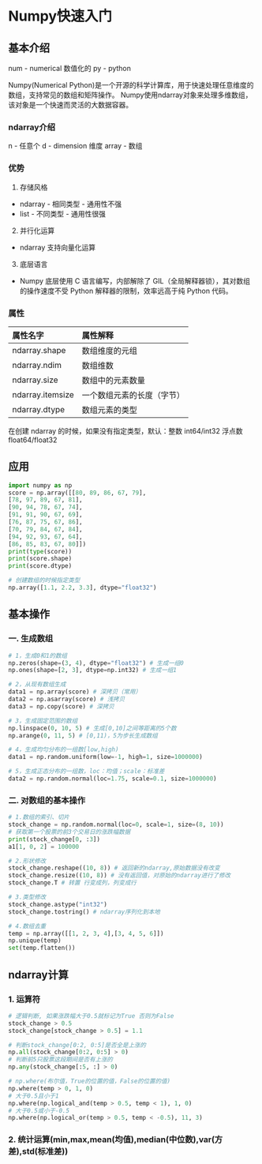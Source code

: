 # Numpy快速入门

## 基本介绍

num - numerical 数值化的
py - python 

Numpy(Numerical Python)是一个开源的科学计算库，用于快速处理任意维度的数组，支持常见的数组和矩阵操作。
Numpy使用ndarray对象来处理多维数组，该对象是一个快速而灵活的大数据容器。

### ndarray介绍

n - 任意个
d - dimension 维度
array - 数组

### 优势

1. 存储风格
  - ndarray - 相同类型 - 通用性不强
  - list - 不同类型 - 通用性很强
2. 并行化运算
  - ndarray 支持向量化运算
3. 底层语言
  - Numpy 底层使用 C 语言编写，内部解除了 GIL（全局解释器锁），其对数组的操作速度不受 Python 解释器的限制，效率远高于纯 Python 代码。

### 属性

| 属性名字 | 属性解释 |
| :-----| :----  |
| ndarray.shape | 数组维度的元组 |
| ndarray.ndim | 数组维数 |
| ndarray.size | 数组中的元素数量 |
| ndarray.itemsize	 | 一个数组元素的长度（字节） |
| ndarray.dtype | 数组元素的类型 |

在创建 ndarray 的时候，如果没有指定类型，默认：整数 int64/int32 浮点数 float64/float32

## 应用

```Python
import numpy as np
score = np.array([[80, 89, 86, 67, 79],
[78, 97, 89, 67, 81],
[90, 94, 78, 67, 74],
[91, 91, 90, 67, 69],
[76, 87, 75, 67, 86],
[70, 79, 84, 67, 84],
[94, 92, 93, 67, 64],
[86, 85, 83, 67, 80]])
print(type(score))
print(score.shape)
print(score.dtype)

# 创建数组的时候指定类型
np.array([1.1, 2.2, 3.3], dtype="float32")
```

## 基本操作

### 一. 生成数组
```Python
# 1，生成0和1的数组
np.zeros(shape=(3, 4), dtype="float32") # 生成一组0
np.ones(shape=[2, 3], dtype=np.int32) # 生成一组1

# 2，从现有数组生成
data1 = np.array(score) # 深拷贝（常用）
data2 = np.asarray(score) # 浅拷贝
data3 = np.copy(score) # 深拷贝

# 3，生成固定范围的数组
np.linspace(0, 10, 5) # 生成[0,10]之间等距离的5个数
np.arange(0, 11, 5) # [0,11)，5为步长生成数组

# 4，生成均匀分布的一组数[low,high)
data1 = np.random.uniform(low=-1, high=1, size=1000000)

# 5，生成正态分布的一组数，loc：均值；scale：标准差
data2 = np.random.normal(loc=1.75, scale=0.1, size=1000000)

```

### 二. 对数组的基本操作

```Python
# 1.数组的索引、切片
stock_change = np.random.normal(loc=0, scale=1, size=(8, 10))
# 获取第一个股票的前3个交易日的涨跌幅数据
print(stock_change[0, :3])
a1[1, 0, 2] = 100000

# 2.形状修改
stock_change.reshape((10, 8)) # 返回新的ndarray,原始数据没有改变
stock_change.resize((10, 8)) # 没有返回值，对原始的ndarray进行了修改
stock_change.T # 转置 行变成列，列变成行

# 3.类型修改
stock_change.astype("int32")
stock_change.tostring() # ndarray序列化到本地

# 4.数组去重
temp = np.array([[1, 2, 3, 4],[3, 4, 5, 6]])
np.unique(temp)
set(temp.flatten())

```

## ndarray计算

### 1. 运算符
```Python
# 逻辑判断, 如果涨跌幅大于0.5就标记为True 否则为False
stock_change > 0.5
stock_change[stock_change > 0.5] = 1.1

# 判断stock_change[0:2, 0:5]是否全是上涨的
np.all(stock_change[0:2, 0:5] > 0)
# 判断前5只股票这段期间是否有上涨的
np.any(stock_change[:5, :] > 0)

# np.where(布尔值，True的位置的值，False的位置的值)
np.where(temp > 0, 1, 0)
# 大于0.5且小于1
np.where(np.logical_and(temp > 0.5, temp < 1), 1, 0)
# 大于0.5或小于-0.5
np.where(np.logical_or(temp > 0.5, temp < -0.5), 11, 3)

```

### 2. 统计运算(min,max,mean(均值),median(中位数),var(方差),std(标准差))

```Python


```
